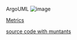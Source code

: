 ArgoUML
![image](https://raw.githubusercontent.com/test4cc/vamos2020/master/featureModel/ArgoUML.JPG)

 [Metrics](https://github.com/test4cc/vamos2020/blob/master/metrics/FeatureAMP4.csv)
  
 [source code with muntants](https://github.com/test4cc/vamos2020/tree/master/dataset_with_mutant/FeatureAMP4)
